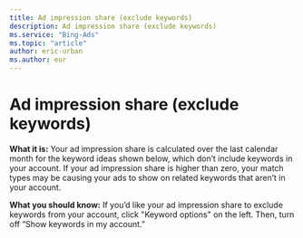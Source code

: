 ```yaml
---
title: Ad impression share (exclude keywords)
description: Ad impression share (exclude keywords)
ms.service: "Bing-Ads"
ms.topic: "article"
author: eric-urban
ms.author: eur
---
```


# Ad impression share (exclude keywords)

**What it is:** Your ad impression share is calculated over the last calendar month for the keyword ideas shown below, which don’t include keywords in your account. If your ad impression share is higher than zero, your match types may be causing your ads to show on related keywords that aren’t in your account.

**What you should know:** If you’d like your ad impression share to exclude keywords from your account, click "Keyword options" on the left. Then, turn off “Show keywords in my account.”



